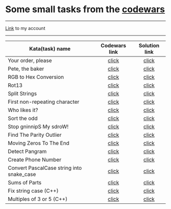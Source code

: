 # Some small tasks from the [codewars](https://www.codewars.com)
____
[Link](https://www.codewars.com/users/olkhovich) to my account
____
| Kata(task) name | Codewars link | Solution link |
|--------------------------------------------|:---------------:|:----------------:|
| Your order, please | [click](https://www.codewars.com/kata/55c45be3b2079eccff00010f) | [click](https://github.com/olkhovichs/Codewars/blob/main/python_tasks/your_order.py) |
| Pete, the baker | [click](https://www.codewars.com/kata/525c65e51bf619685c000059/python) | [click](https://github.com/olkhovichs/Codewars/blob/main/python_tasks/cakes.py) |
| RGB to Hex Conversion | [click](https://www.codewars.com/kata/513e08acc600c94f01000001/python) | [click](https://github.com/olkhovichs/Codewars/blob/main/python_tasks/rgb_to_hex.py) |
| Rot13 | [click](https://www.codewars.com/kata/530e15517bc88ac656000716/python) | [click](https://github.com/olkhovichs/Codewars/blob/main/python_tasks/rot13.py) |
| Split Strings | [click](https://www.codewars.com/kata/515de9ae9dcfc28eb6000001) | [click](https://github.com/olkhovichs/Codewars/blob/main/python_tasks/split_strings.py) |
| First non-repeating character | [click](https://www.codewars.com/kata/52bc74d4ac05d0945d00054e/python) | [click](https://github.com/olkhovichs/Codewars/blob/main/python_tasks/first_non-rep_char.py) |
| Who likes it? | [click](https://www.codewars.com/kata/5266876b8f4bf2da9b000362/python) | [click](https://github.com/olkhovichs/Codewars/blob/main/python_tasks/who_likes.py) |
| Sort the odd | [click](https://www.codewars.com/kata/578aa45ee9fd15ff4600090d/python) | [click](https://github.com/olkhovichs/Codewars/blob/main/python_tasks/sort_odd.py) |
| Stop gninnipS My sdroW! | [click](https://www.codewars.com/kata/5264d2b162488dc400000001/python) | [click](https://github.com/olkhovichs/Codewars/blob/main/python_tasks/stop_spinning_words.py) |
| Find The Parity Outlier | [click](https://www.codewars.com/kata/5526fc09a1bbd946250002dc/python) | [click](https://github.com/olkhovichs/Codewars/blob/main/python_tasks/find_parity_outlier.py) |
| Moving Zeros To The End | [click](https://www.codewars.com/kata/52597aa56021e91c93000cb0/python) | [click](https://github.com/olkhovichs/Codewars/blob/main/python_tasks/your_order.py) |
| Detect Pangram | [click](https://www.codewars.com/kata/545cedaa9943f7fe7b000048/python) | [click](https://github.com/olkhovichs/Codewars/blob/main/python_tasks/detect_pangram.py) |
| Create Phone Number | [click](https://www.codewars.com/kata/525f50e3b73515a6db000b83) | [click](https://github.com/olkhovichs/Codewars/blob/main/python_tasks/moving_zeros_to_the_end.py) |
| Convert PascalCase string into snake_case | [click](https://www.codewars.com/kata/529b418d533b76924600085d) | [click](https://github.com/olkhovichs/Codewars/blob/main/python_tasks/convert_case_string.py) |
| Sums of Parts | [click](https://www.codewars.com/kata/5ce399e0047a45001c853c2b/python) | [click](https://github.com/olkhovichs/Codewars/blob/main/python_tasks/sums_of_parts.py) |
| Fix string case (C++) | [click](https://www.codewars.com/kata/5b180e9fedaa564a7000009a) | [click](https://github.com/olkhovichs/Codewars/blob/main/cpp_tasks/FixStringCase.cpp) |
| Multiples of 3 or 5 (C++) | [click](https://www.codewars.com/kata/514b92a657cdc65150000006) | [click](https://github.com/olkhovichs/Codewars/blob/main/cpp_tasks/MultiplesOf_3_or_5.cpp) |

